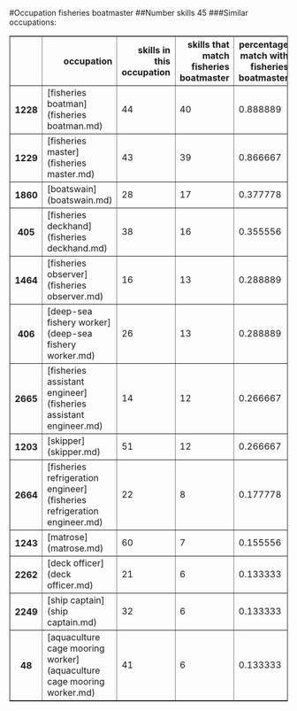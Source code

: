 #Occupation fisheries boatmaster
##Number skills 45
###Similar occupations:
<table border="1" class="dataframe">
  <thead>
    <tr style="text-align: right;">
      <th></th>
      <th>occupation</th>
      <th>skills in this occupation</th>
      <th>skills that match fisheries boatmaster</th>
      <th>percentage match with fisheries boatmaster</th>
      <th>skills not in fisheries boatmaster</th>
    </tr>
  </thead>
  <tbody>
    <tr>
      <th>1228</th>
      <td>[fisheries boatman](fisheries boatman.md)</td>
      <td>44</td>
      <td>40</td>
      <td>0.888889</td>
      <td>4</td>
    </tr>
    <tr>
      <th>1229</th>
      <td>[fisheries master](fisheries master.md)</td>
      <td>43</td>
      <td>39</td>
      <td>0.866667</td>
      <td>4</td>
    </tr>
    <tr>
      <th>1860</th>
      <td>[boatswain](boatswain.md)</td>
      <td>28</td>
      <td>17</td>
      <td>0.377778</td>
      <td>11</td>
    </tr>
    <tr>
      <th>405</th>
      <td>[fisheries deckhand](fisheries deckhand.md)</td>
      <td>38</td>
      <td>16</td>
      <td>0.355556</td>
      <td>22</td>
    </tr>
    <tr>
      <th>1464</th>
      <td>[fisheries observer](fisheries observer.md)</td>
      <td>16</td>
      <td>13</td>
      <td>0.288889</td>
      <td>3</td>
    </tr>
    <tr>
      <th>406</th>
      <td>[deep-sea fishery worker](deep-sea fishery worker.md)</td>
      <td>26</td>
      <td>13</td>
      <td>0.288889</td>
      <td>13</td>
    </tr>
    <tr>
      <th>2665</th>
      <td>[fisheries assistant engineer](fisheries assistant engineer.md)</td>
      <td>14</td>
      <td>12</td>
      <td>0.266667</td>
      <td>2</td>
    </tr>
    <tr>
      <th>1203</th>
      <td>[skipper](skipper.md)</td>
      <td>51</td>
      <td>12</td>
      <td>0.266667</td>
      <td>39</td>
    </tr>
    <tr>
      <th>2664</th>
      <td>[fisheries refrigeration engineer](fisheries refrigeration engineer.md)</td>
      <td>22</td>
      <td>8</td>
      <td>0.177778</td>
      <td>14</td>
    </tr>
    <tr>
      <th>1243</th>
      <td>[matrose](matrose.md)</td>
      <td>60</td>
      <td>7</td>
      <td>0.155556</td>
      <td>53</td>
    </tr>
    <tr>
      <th>2262</th>
      <td>[deck officer](deck officer.md)</td>
      <td>21</td>
      <td>6</td>
      <td>0.133333</td>
      <td>15</td>
    </tr>
    <tr>
      <th>2249</th>
      <td>[ship captain](ship captain.md)</td>
      <td>32</td>
      <td>6</td>
      <td>0.133333</td>
      <td>26</td>
    </tr>
    <tr>
      <th>48</th>
      <td>[aquaculture cage mooring worker](aquaculture cage mooring worker.md)</td>
      <td>41</td>
      <td>6</td>
      <td>0.133333</td>
      <td>35</td>
    </tr>
  </tbody>
</table>
